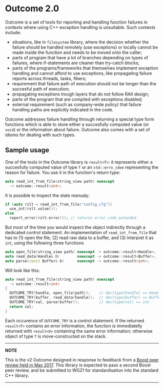 # Outcome 2.0

Outcome is a set of tools for reporting and handling function failures in contexts where using C++ exception handling is unsuitable. Such contexts include:

  - situations, like in `filesystem` library, where the decision whether the failure should be handled remotely
  (use exceptions) or locally cannot be made inside the function and needs to be moved onto the caller;
  - parts of program that have a lot of branches depending on types of failures,
  where if-statements are cleaner than try-catch blocks;
  - parts of the programs/frameworks that themselves implement exception handling and cannot afford to use exceptions,
  like propagating failure reports across threads, tasks, fibers;
  - requirement that failure path of execution should not be longer than the succesful path of execution;
  - propagating exceptions trough layers that do not follow RAII design;
  - parts of the program that are compiled with exceptions disabled;
  - external requirement (such as company-wide policy) that failure handling paths are explicitly indicated in the code.
  
Outcome addresses failure handling through returning a special type form functions which is able to store either a succesfully computed value (or `void`) or the information about failure. Outcome also comes with a set of idioms for dealing with such types.

## Sample usage

One of the tools in the Outcome library is `result<T>`: it represents either a succesfully computed value of type `T` or an `std::erro_cdee` representing the reason for failure. You use it in the function's return type:

```c++
auto read_int_from_file(string_view path) noexcept
  -> outcome::result<int>;
```

It is possible to inspect the state manualy:

```c++
if (auto rslt = read_int_from_file("config.cfg"))
  use_int(rslt.value());
else
  report_error(rslt.error()); // returns error_code_extended
```

But most of the time you would inspect the object indirectly through a dedicated control statement. An implementation of `read_int_from_file` that has to (1) open the file, (2) read raw data to a buffer, and (3) interpret it as `int`, using the following three functions

```c++
auto open_file(string_view path) noexcept -> outcome::result<Handle>;
auto read_data(Handle& h)        noexcept -> outcome::result<Buffer>;     
auto parse(const Buffer& b)      noexcept -> outcome::result<int>;
```

Will look like this:

```c++
auto read_int_from_file(string_view path) noexcept
  -> outcome::result<int>
{
  OUTCOME_TRY(handle, open_file(path));    // decltype(handle) == Handle
  OUTCOME_TRY(buffer, read_data(handle));  // decltype(buffer) == Buffer
  OUTCOME_TRY(val, parse(buffer));         // decltype(val) == int
  return val;
}
```

Each occurence of `OUTCOME_TRY` is a control statement. If the returned `result<T>` contains an error information, the function is immediatelly returned with `result<U>` containing the same error information; otherwise object of type `T` is move-constructed on the stack.

---
**NOTE**

This is the v2 Outcome designed in response to feedback from a [Boost peer review held in May 2017](https://lists.boost.org/boost-announce/2017/06/0510.php). This library is expected to pass a second Boost peer review, and be submitted to WG21 for standardisation into the standard C++ library. 

---
